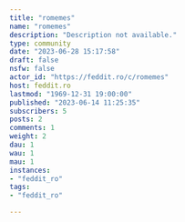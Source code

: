 ```yaml
---
title: "romemes" 
name: "romemes"
description: "Description not available."
type: community
date: "2023-06-28 15:17:58"
draft: false
nsfw: false
actor_id: "https://feddit.ro/c/romemes"
host: feddit.ro
lastmod: "1969-12-31 19:00:00"
published: "2023-06-14 11:25:35"
subscribers: 5
posts: 2
comments: 1
weight: 2
dau: 1
wau: 1
mau: 1
instances:
- "feddit_ro"
tags: 
- "feddit_ro"

---
```

